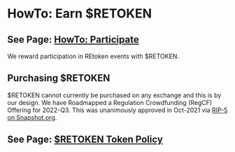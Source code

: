 # HowTo: Earn $RETOKEN

## See Page: [HowTo: Participate](../participate/)

We reward participation in REtoken events with $RETOKEN.

## Purchasing $RETOKEN

$RETOKEN cannot currently be purchased on any exchange and this is by our design.  We have Roadmapped a Regulation Crowdfunding (RegCF) Offering for 2022-Q3.  This was unanimously approved in Oct-2021 via [RIP-5 on Snapshot.org](https://snapshot.org/#/retokendao.eth/proposal/QmWATXd8Z8W57JYuPLWydnsWAhCsbacj8BS8KeR6S29FeG).

## See Page: [$RETOKEN Token Policy](retoken.md)
